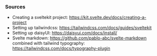 ### Sources
- Creating a sveltekit project: https://kit.svelte.dev/docs/creating-a-project
- Setting up tailwindcss: https://tailwindcss.com/docs/guides/sveltekit
- Setting up daisyUI: https://daisyui.com/docs/install/
- Svelte markdown: https://github.com/pablo-abc/svelte-markdown combined with tailwind typography: https://tailwindcss.com/docs/typography-plugin

